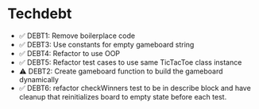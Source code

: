 # Techdebt

- ✅ DEBT1: Remove boilerplace code
- ✅ DEBT3: Use constants for empty gameboard string
- ✅ DEBT4: Refactor to use OOP
- ✅ DEBT5: Refactor test cases to use same TicTacToe class instance
- ⚠ DEBT2: Create gameboard function to build the gameboard dynamically
- ✅ DEBT6: refactor checkWinners test to be in describe block and have cleanup that reinitializes board to empty state before each test.
